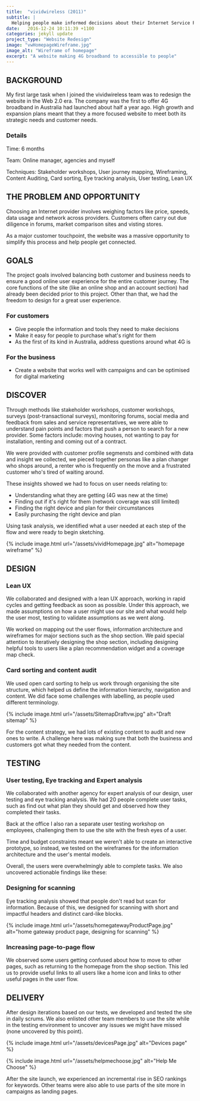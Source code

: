 ```yaml
---
title:  "vividwireless (2011)"
subtitle: |
  Helping people make informed decisions about their Internet Service Provider.
date:   2016-12-24 10:11:39 +1100
categories: jekyll update
project_type: "Website Redesign"
image: "vwHomepageWireframe.jpg"
image_alt: "Wireframe of homepage"
excerpt: "A website making 4G broadband to accessible to people"
---
```


## BACKGROUND
My first large task when I joined the vividwireless team was to redesign the website in the Web 2.0 era. The company was the first to offer 4G broadband in Australia had launched about half a year ago. High growth and expansion plans meant that they a more focused website to meet both its strategic needs and customer needs.

### Details
Time: 6 months

Team: Online manager, agencies and myself

Techniques: Stakeholder workshops, User journey mapping, Wireframing, Content Auditing, Card sorting, Eye tracking analysis, User testing, Lean UX

## THE PROBLEM AND OPPORTUNITY
Choosing an Internet provider involves weighing factors like price, speeds, data usage and network across providers. Customers often carry out due diligence in forums, market comparison sites and visting stores.

As a major customer touchpoint, the website was a massive opportunity to simplify this process and help people get connected.

## GOALS
The project goals involved balancing both customer and business needs to ensure a good online user experience for the entire customer journey. The core functions of the site (like an online shop and an account section) had already been decided prior to this project. Other than that, we had the freedom to design for a great user experience.

### For customers
* Give people the information and tools they need to make decisions
* Make it easy for people to purchase what's right for them
* As the first of its kind in Australia, address questions around what 4G is

### For the business
* Create a website that works well with campaigns and can be optimised for digital marketing

## DISCOVER
Through methods like stakeholder workshops, customer workshops, surveys (post-transactional surveys), monitoring forums, social media and feedback from sales and service representatives, we were able to understand pain points and factors that push a person to search for a new provider. Some factors include: moving houses, not wanting to pay for installation, renting and coming out of a contract.

We were provided with customer profile segmensts and combined with data and insight we collected, we pieced together personas like a plan changer who shops around, a renter who is frequently on the move and a frustrated customer who's tired of waiting around.

These insights showed we had to focus on user needs relating to:

* Understanding what they are getting (4G was new at the time)
* Finding out if it's right for them (network coverage was still limited)
* Finding the right device and plan for their circumstances
* Easily purchasing the right device and plan

Using task analysis, we identified what a user needed at each step of the flow and were ready to begin sketching.

{% include image.html url="/assets/vividHomepage.jpg" alt="homepage wireframe" %}

## DESIGN

### Lean UX
We collaborated and designed with a lean UX approach, working in rapid cycles and getting feedback as soon as possible. Under this approach, we made assumptions on how a user might use our site and what would help the user most, testing to validate assumptions as we went along.

We worked on mapping out the user flows, information architecture and wireframes for major sections such as the shop section. We paid special attention to iteratively designing the shop section, including designing helpful tools to users like a plan recommendation widget and a coverage map check.

### Card sorting and content audit
We used open card sorting to help us work through organising the site structure, which helped us define the information hierarchy, navigation and content. We did face some challenges with labelling, as people used different terminology.

{% include image.html url="/assets/SitemapDraftvw.jpg" alt="Draft sitemap" %}

For the content strategy, we had lots of existing content to audit and new ones to write. A challenge here was making sure that both the business and customers got what they needed from the content.

## TESTING

### User testing, Eye tracking and Expert analysis

We collaborated with another agency for expert analysis of our design, user testing and eye tracking analysis. We had 20 people complete user tasks, such as find out what plan they should get and observed how they completed their tasks.

Back at the office I also ran a separate user testing workshop on employees, challenging them to use the site with the fresh eyes of a user.

Time and budget constraints meant we weren't able to create an interactive prototype, so instead, we tested on the wireframes for the information architecture and the user's mental models.

Overall, the users were overwhelmingly able to complete tasks. We also uncovered actionable findings like these:

### Designing for scanning
Eye tracking analysis showed that people don't read but scan for information. Because of this, we designed for scanning with short and impactful headers and distinct card-like blocks.

{% include image.html url="/assets/homegatewayProductPage.jpg" alt="home gateway product page, designing for scanning" %}

### Increasing page-to-page flow
We observed some users getting confused about how to move to other pages, such as returning to the homepage from the shop section. This led us to provide useful links to all users like a home icon and links to other useful pages in the user flow.

## DELIVERY
After design iterations based on our tests, we developed and tested the site in daily scrums. We also enlisted other team members to use the site while in the testing environment to uncover any issues we might have missed (none uncovered by this point).

{% include image.html url="/assets/devicesPage.jpg" alt="Devices page" %}

{% include image.html url="/assets/helpmechoose.jpg" alt="Help Me Choose" %}

After the site launch, we experienced an incremental rise in SEO rankings for keywords. Other teams were also able to use parts of the site more in campaigns as landing pages.